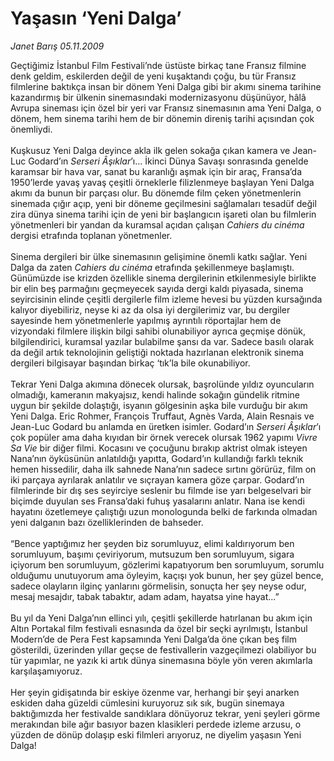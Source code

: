 # Yaşasın ‘Yeni Dalga’

*Janet Barış 05.11.2009*

<div class="taraf_structure_2col_1zq">
<div class="margen_n">



 <p>Geçtiğimiz İstanbul Film Festivali’nde üstüste birkaç tane Fransız filmine denk geldim, eskilerden değil de yeni kuşaktandı çoğu, bu tür Fransız filmlerine baktıkça insan bir dönem Yeni Dalga gibi bir akımı sinema tarihine kazandırmış bir ülkenin sinemasındaki modernizasyonu düşünüyor, hâlâ Avrupa sineması için özel bir yeri var Fransız sinemasının ama Yeni Dalga, o dönem, hem sinema tarihi hem de bir dönemin direniş tarihi açısından çok önemliydi. <br/><br/>Kuşkusuz Yeni Dalga deyince akla ilk gelen sokağa çıkan kamera ve Jean-Luc Godard’ın <i>Serseri Âşıklar</i>’ı... İkinci Dünya Savaşı sonrasında genelde karamsar bir hava var, sanat bu karanlığı aşmak için bir araç, Fransa’da 1950’lerde yavaş yavaş çeşitli örneklerle filizlenmeye başlayan Yeni Dalga akımı da bunun bir parçası olur. Bu dönemde film çeken yönetmenlerin sinemada çığır açıp, yeni bir döneme geçilmesini sağlamaları tesadüf değil zira dünya sinema tarihi için de yeni bir başlangıcın işareti olan bu filmlerin yönetmenleri bir yandan da kuramsal açıdan çalışan <i>Cahiers du cinéma</i> dergisi etrafında toplanan yönetmenler. <br/><br/>Sinema dergileri bir ülke sinemasının gelişimine önemli katkı sağlar. Yeni Dalga da zaten <i>Cahiers du cinéma</i> etrafında şekillenmeye başlamıştı. Günümüzde ise krizden özellikle sinema dergilerinin etkilenmesiyle birlikte bir elin beş parmağını geçmeyecek sayıda dergi kaldı piyasada, sinema seyircisinin elinde çeşitli dergilerle film izleme hevesi bu yüzden kursağında kalıyor diyebiliriz, neyse ki az da olsa iyi dergilerimiz var, bu dergiler sayesinde hem yönetmenlerle yapılmış ayrıntılı röportajlar hem de vizyondaki filmlere ilişkin bilgi sahibi olunabiliyor ayrıca geçmişe dönük, bilgilendirici, kuramsal yazılar bulabilme şansı da var. Sadece basılı olarak da değil artık teknolojinin geliştiği noktada hazırlanan elektronik sinema dergileri bilgisayar başından birkaç ‘tık’la bile okunabiliyor. <br/><br/>Tekrar Yeni Dalga akımına dönecek olursak, başrolünde yıldız oyuncuların olmadığı, kameranın makyajsız, kendi halinde sokağın gündelik ritmine uygun bir şekilde dolaştığı, isyanın gölgesinin aşka bile vurduğu bir akım Yeni Dalga. Eric Rohmer, François Truffaut, Agnès Varda, Alain Resnais ve Jean-Luc Godard bu anlamda en üretken isimler. Godard’ın <i>Serseri Âşıklar</i>’ı çok popüler ama daha kıyıdan bir örnek verecek olursak 1962 yapımı <i>Vivre Sa Vie</i> bir diğer filmi. Kocasını ve çocuğunu bırakıp aktrist olmak isteyen Nana’nın öyküsünün anlatıldığı yapıtta, Godard’ın kullandığı farklı teknik hemen hissedilir, daha ilk sahnede Nana’nın sadece sırtını görürüz, film on iki parçaya ayrılarak anlatılır ve sıçrayan kamera göze çarpar. Godard’ın filmlerinde bir dış ses seyirciye seslenir bu filmde ise yarı belgeselvari bir biçimde duyulan ses Fransa’daki fuhuş yasalarını anlatır. Nana ise kendi hayatını özetlemeye çalıştığı uzun monologunda belki de farkında olmadan yeni dalganın bazı özelliklerinden de bahseder. <br/><br/>“Bence yaptığımız her şeyden biz sorumluyuz, elimi kaldırıyorum ben sorumluyum, başımı çeviriyorum, mutsuzum ben sorumluyum, sigara içiyorum ben sorumluyum, gözlerimi kapatıyorum ben sorumluyum, sorumlu olduğumu unutuyorum ama öyleyim, kaçışı yok bunun, her şey güzel bence, sadece olayların ilginç yanlarını görmelisin, sonuçta her şey neyse odur, mesaj mesajdır, tabak tabaktır, adam adam, hayatsa yine hayat...” <br/><br/>Bu yıl da Yeni Dalga’nın ellinci yılı, çeşitli şekillerde hatırlanan bu akım için Altın Portakal film festivali esnasında da özel bir seçki ayrılmıştı, İstanbul Modern’de de Pera Fest kapsamında Yeni Dalga’da öne çıkan beş film gösterildi, üzerinden yıllar geçse de festivallerin vazgeçilmezi olabiliyor bu tür yapımlar, ne yazık ki artık dünya sinemasına böyle yön veren akımlarla karşılaşamıyoruz. <br/><br/>Her şeyin gidişatında bir eskiye özenme var, herhangi bir şeyi anarken eskiden daha güzeldi cümlesini kuruyoruz sık sık, bugün sinemaya baktığımızda her festivalde sandıklara dönüyoruz tekrar, yeni şeyleri görme merakından bile ağır basıyor bazen klasikleri perdede izleme arzusu, o yüzden de dönüp dolaşıp eski filmleri arıyoruz, ne diyelim yaşasın Yeni Dalga!</p>
<br/>
<br/>
<br/>



<br/>


<div id="taraf_not">
</div>

</div>


</div>

